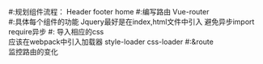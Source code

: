 #:规划组件流程：
  Header	   footer  		home
#:编写路由
   Vue-router  
#:具体每个组件的功能
    Jquery最好是在index,html文件中引入  避免异步import  require异步
#: 导入相应的css  
	应该在webpack中引入加载器 style-loader css-loader
#:&route  
    监控路由的变化
